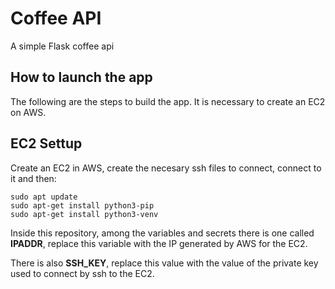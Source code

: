 # Coffee API

A simple Flask coffee api


## How to launch the app

The following are the steps to build the app. It is necessary to create an EC2 on AWS.

## EC2 Settup

Create an EC2 in AWS, create the necesary ssh files to connect, connect to it and then:

```shell
sudo apt update
sudo apt-get install python3-pip
sudo apt-get install python3-venv
```

Inside this repository, among the variables and secrets there is one called **IPADDR**, replace this variable with the IP generated by AWS for the EC2.

There is also **SSH_KEY**, replace this value with the value of the private key used to connect by ssh to the EC2.


